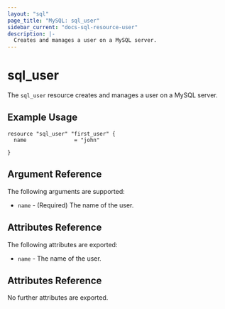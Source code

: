 ```yaml
---
layout: "sql"
page_title: "MySQL: sql_user"
sidebar_current: "docs-sql-resource-user"
description: |-
  Creates and manages a user on a MySQL server.
---
```


# sql\_user

The ``sql_user`` resource creates and manages a user on a MySQL
server.

## Example Usage

```hcl
resource "sql_user" "first_user" {
  name               = "john"

}
```

## Argument Reference

The following arguments are supported:

* `name` - (Required) The name of the user.

## Attributes Reference

The following attributes are exported:

* `name` - The name of the user.

## Attributes Reference

No further attributes are exported.
